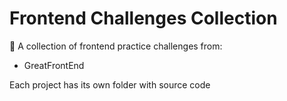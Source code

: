 # Frontend Challenges Collection

🧠 A collection of frontend practice challenges from:
- GreatFrontEnd

Each project has its own folder with source code
